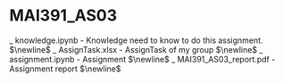 # MAI391_AS03
_ knowledge.ipynb - Knowledge need to know to do this assignment. $\newline$
_ AssignTask.xlsx - AssignTask of my group $\newline$
_ assignment.ipynb - Assignment $\newline$
_ MAI391_AS03_report.pdf - Assignment report $\newline$
